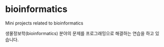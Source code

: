 # bioinformatics
Mini projects related to bioinformatics

생물정보학(bioinformatics) 분야의 문제를 프로그래밍으로 해결하는 연습을 하고 있습니다.
